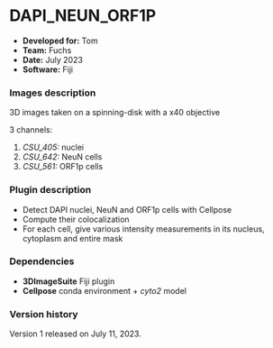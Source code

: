 # DAPI_NEUN_ORF1P

* **Developed for:** Tom
* **Team:** Fuchs
* **Date:** July 2023
* **Software:** Fiji

### Images description

3D images taken on a spinning-disk with a x40 objective

3 channels:
  1. *CSU_405:* nuclei
  2. *CSU_642:* NeuN cells
  3. *CSU_561:* ORF1p cells

### Plugin description

* Detect DAPI nuclei, NeuN and ORF1p cells with Cellpose
* Compute their colocalization
* For each cell, give various intensity measurements in its nucleus, cytoplasm and entire mask

### Dependencies

* **3DImageSuite** Fiji plugin
* **Cellpose** conda environment + *cyto2* model

### Version history

Version 1 released on July 11, 2023.

